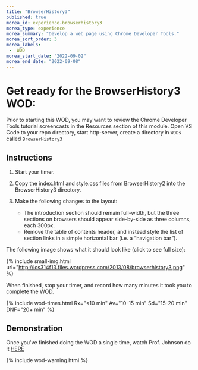```yaml
---
title: "BrowserHistory3"
published: true
morea_id: experience-browserhistory3
morea_type: experience
morea_summary: "Develop a web page using Chrome Developer Tools."
morea_sort_order: 3
morea_labels:
 -  WOD 
morea_start_date: "2022-09-02"
morea_end_date: "2022-09-08"
---
```


# Get ready for the BrowserHistory3 WOD: 

Prior to starting this WOD, you may want to review the Chrome Developer Tools tutorial screencasts in the Resources section of this module. Open  VS Code to your repo directory, start http-server, create a directory in `WODs` called `BrowserHistory3`

## Instructions

  1. Start your timer.
  2. Copy the index.html and style.css files from BrowserHistory2 into the BrowserHistory3 directory.
  4. Make the following changes  to the layout:

     * The introduction section should remain full-width, but the three sections on browsers should appear side-by-side as three columns, each 300px.
     * Remove the table of contents header, and instead style the list of section links in a simple horizontal bar (i.e. a “navigation bar”).

The following image shows what it should look like (click to see full size):

{% include small-img.html url="http://ics314f13.files.wordpress.com/2013/08/browserhistory3.png" %}

When finished, stop your timer, and record how many minutes it took you to complete the WOD. 

{% include wod-times.html Rx="<10 min" Av="10-15 min" Sd="15-20 min" DNF="20+ min" %}

## Demonstration

Once you've finished doing the WOD a single time, watch Prof. Johnson do it [HERE](https://youtu.be/k69SI27sik8)

{% include wod-warning.html %}





